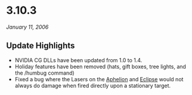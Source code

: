 # 3.10.3

_January 11, 2006_

## Update Highlights

- NVIDIA CG DLLs have been updated from 1.0 to 1.4.
- Holiday features have been removed (hats, gift boxes, tree lights, and the
  /humbug command)
- Fixed a bug where the Lasers on the [Aphelion](../vehicles/Aphelion.md) and
  [Eclipse](../vehicles/Eclipse.md) would not always do damage when fired
  directly upon a stationary target.
